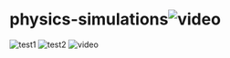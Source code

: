 # physics-simulations![video](https://user-images.githubusercontent.com/70443184/178127243-592f0df1-57fd-4747-a667-42152022c540.gif)
![test1](https://user-images.githubusercontent.com/70443184/180625028-a999ce6e-90cd-49dc-90f4-846ae4d779c7.gif)
![test2](https://user-images.githubusercontent.com/70443184/180625031-c109131e-c0c9-4702-8a15-20b1e52c97da.gif)
![video](https://user-images.githubusercontent.com/70443184/180625032-8c4b37a3-c75c-42b9-a54e-567acdc635a3.gif)
